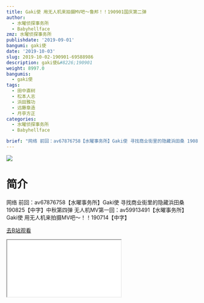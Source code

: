 ```yaml
---
title: Gaki使 用无人机来拍摄MV吧～鲁邦！！190901国庆第二弹
author:
  - 水曜侦探事务所
  - Babyhellface
zmz: 水曜侦探事务所
publishdate: '2019-09-01'
bangumi: gaki使
date: '2019-10-03'
slug: 2019-10-02-190901-69588986
description: gaki使&#8226;190901
weight: 8997.0
bangumis:
  - gaki使
tags:
  - 田中直树
  - 松本人志
  - 浜田雅功
  - 远藤章造
  - 月亭方正
categories:
  - 水曜侦探事务所
  - Babyhellface

brief: "网络 前回：av67876758【水曜事务所】Gaki使 寻找商业街里的隐藏浜田桑 190825【中字】中秋第四弹 无人机MV第一回：av59913491【水曜事务所】Gaki使 用无人机来拍摄MV吧～！！190714【中字】"
---
```

![](https://raw.githubusercontent.com/tcgriffith/owaraisite/master/static/tmpimg/ed8a810244200eefc49e803dd97d4c1858597df8.jpg.480.jpg)
# 简介  
网络
前回：av67876758【水曜事务所】Gaki使 寻找商业街里的隐藏浜田桑 190825【中字】中秋第四弹
无人机MV第一回：av59913491【水曜事务所】Gaki使 用无人机来拍摄MV吧～！！190714【中字】  

[去B站观看](https://www.bilibili.com/video/av69588986/)
<div class ="resp-container"><iframe class="testiframe" src="//player.bilibili.com/player.html?aid=69588986"", scrolling="no", allowfullscreen="true" > </iframe></div> 
